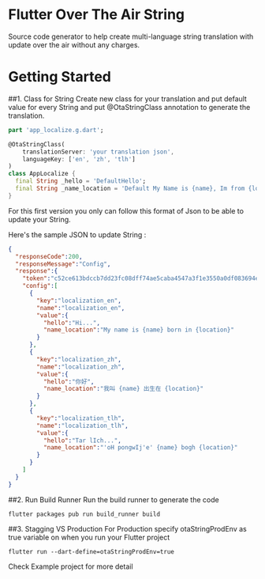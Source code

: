 # Flutter Over The Air String

Source code generator to help create multi-language string translation with update over the air without any charges.  

# Getting Started
##1. Class for String
Create new class for your translation and put default value for every String and put @OtaStringClass annotation to generate the translation. 
```dart
part 'app_localize.g.dart';

@OtaStringClass(
    translationServer: 'your translation json',
    languageKey: ['en', 'zh', 'tlh']
)
class AppLocalize {
  final String _hello = 'DefaultHello';
  final String _name_location = 'Default My Name is {name}, Im from {location}';
}
```

For this first version you only can follow this format of Json to be able to update your String. 

Here's the sample JSON to update String :
```json
{
  "responseCode":200,
  "responseMessage":"Config",
  "response":{
    "token":"c52ce613bdccb7dd23fc08dff74ae5caba4547a3f1e3550a0df083694ee67d4b2e498bb4e8f98fcaacd243f37d9f85",
    "config":[
      {
        "key":"localization_en",
        "name":"localization_en",
        "value":{
          "hello":"Hi...",
          "name_location":"My name is {name} born in {location}"
        }
      },
      {
        "key":"localization_zh",
        "name":"localization_zh",
        "value":{
          "hello":"你好",
          "name_location":"我叫 {name} 出生在 {location}"
        }
      },
      {
        "key":"localization_tlh",
        "name":"localization_tlh",
        "value":{
          "hello":"Tar lIch...",
          "name_location":"'oH pongwIj'e' {name} bogh {location}"
        }
      }
    ]
  }
}
```

##2. Run Build Runner
Run the build runner to generate the code
```shell
flutter packages pub run build_runner build 
```

##3. Stagging VS Production
For Production specify otaStringProdEnv as true variable on when you run your Flutter project
```shell
flutter run --dart-define=otaStringProdEnv=true
```


Check Example project for more detail
